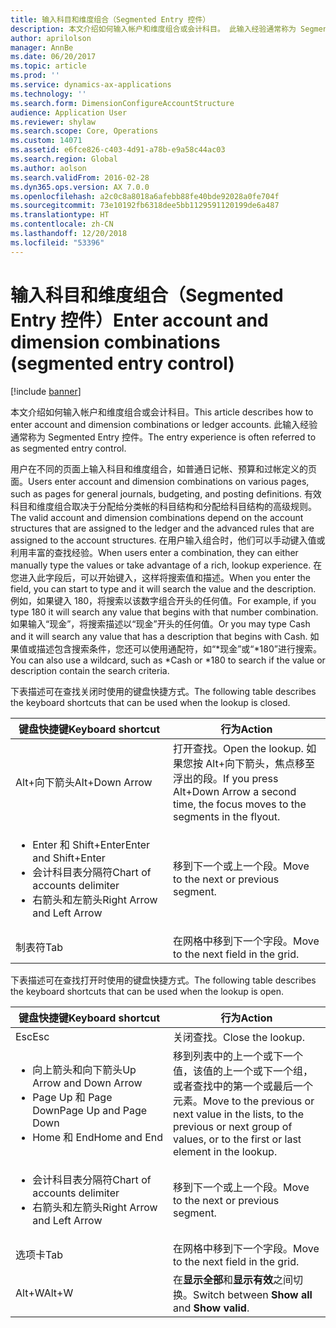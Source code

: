 ```yaml
---
title: 输入科目和维度组合（Segmented Entry 控件）
description: 本文介绍如何输入帐户和维度组合或会计科目。 此输入经验通常称为 Segmented Entry 控件。
author: aprilolson
manager: AnnBe
ms.date: 06/20/2017
ms.topic: article
ms.prod: ''
ms.service: dynamics-ax-applications
ms.technology: ''
ms.search.form: DimensionConfigureAccountStructure
audience: Application User
ms.reviewer: shylaw
ms.search.scope: Core, Operations
ms.custom: 14071
ms.assetid: e6fce826-c403-4d91-a78b-e9a58c44ac03
ms.search.region: Global
ms.author: aolson
ms.search.validFrom: 2016-02-28
ms.dyn365.ops.version: AX 7.0.0
ms.openlocfilehash: a2c0c8a8018a6afebb88fe40bde92028a0fe704f
ms.sourcegitcommit: 73e10192fb6318dee5bb1129591120199de6a487
ms.translationtype: HT
ms.contentlocale: zh-CN
ms.lasthandoff: 12/20/2018
ms.locfileid: "53396"
---
```

# <a name="enter-account-and-dimension-combinations-segmented-entry-control"></a><span data-ttu-id="2c80f-104">输入科目和维度组合（Segmented Entry 控件）</span><span class="sxs-lookup"><span data-stu-id="2c80f-104">Enter account and dimension combinations (segmented entry control)</span></span>

[!include [banner](../includes/banner.md)]

<span data-ttu-id="2c80f-105">本文介绍如何输入帐户和维度组合或会计科目。</span><span class="sxs-lookup"><span data-stu-id="2c80f-105">This article describes how to enter account and dimension combinations or ledger accounts.</span></span> <span data-ttu-id="2c80f-106">此输入经验通常称为 Segmented Entry 控件。</span><span class="sxs-lookup"><span data-stu-id="2c80f-106">The entry experience is often referred to as segmented entry control.</span></span>

<span data-ttu-id="2c80f-107">用户在不同的页面上输入科目和维度组合，如普通日记帐、预算和过帐定义的页面。</span><span class="sxs-lookup"><span data-stu-id="2c80f-107">Users enter account and dimension combinations on various pages, such as pages for general journals, budgeting, and posting definitions.</span></span> <span data-ttu-id="2c80f-108">有效科目和维度组合取决于分配给分类帐的科目结构和分配给科目结构的高级规则。</span><span class="sxs-lookup"><span data-stu-id="2c80f-108">The valid account and dimension combinations depend on the account structures that are assigned to the ledger and the advanced rules that are assigned to the account structures.</span></span> <span data-ttu-id="2c80f-109">在用户输入组合时，他们可以手动键入值或利用丰富的查找经验。</span><span class="sxs-lookup"><span data-stu-id="2c80f-109">When users enter a combination, they can either manually type the values or take advantage of a rich, lookup experience.</span></span> <span data-ttu-id="2c80f-110">在您进入此字段后，可以开始键入，这样将搜索值和描述。</span><span class="sxs-lookup"><span data-stu-id="2c80f-110">When you enter the field, you can start to type and it will search the value and the description.</span></span> <span data-ttu-id="2c80f-111">例如，如果键入 180，将搜索以该数字组合开头的任何值。</span><span class="sxs-lookup"><span data-stu-id="2c80f-111">For example, if you type 180 it will search any value that begins with that number combination.</span></span> <span data-ttu-id="2c80f-112">如果输入“现金”，将搜索描述以“现金”开头的任何值。</span><span class="sxs-lookup"><span data-stu-id="2c80f-112">Or you may type Cash and it will search any value that has a description that begins with Cash.</span></span> <span data-ttu-id="2c80f-113">如果值或描述包含搜索条件，您还可以使用通配符，如“\*现金”或“\*180”进行搜索。</span><span class="sxs-lookup"><span data-stu-id="2c80f-113">You can also use a wildcard, such as \*Cash or \*180 to search if the value or description contain the search criteria.</span></span> 

<span data-ttu-id="2c80f-114">下表描述可在查找关闭时使用的键盘快捷方式。</span><span class="sxs-lookup"><span data-stu-id="2c80f-114">The following table describes the keyboard shortcuts that can be used when the lookup is closed.</span></span>

<table>
<colgroup>
<col width="50%" />
<col width="50%" />
</colgroup>
<thead>
<tr class="header">
<th><span data-ttu-id="2c80f-115">键盘快捷键</span><span class="sxs-lookup"><span data-stu-id="2c80f-115">Keyboard shortcut</span></span></th>
<th><span data-ttu-id="2c80f-116">行为</span><span class="sxs-lookup"><span data-stu-id="2c80f-116">Action</span></span></th>
</tr>
</thead>
<tbody>
<tr class="odd">
<td><span data-ttu-id="2c80f-117">Alt+向下箭头</span><span class="sxs-lookup"><span data-stu-id="2c80f-117">Alt+Down Arrow</span></span></td>
<td><span data-ttu-id="2c80f-118">打开查找。</span><span class="sxs-lookup"><span data-stu-id="2c80f-118">Open the lookup.</span></span> <span data-ttu-id="2c80f-119">如果您按 Alt+向下箭头，焦点移至浮出的段。</span><span class="sxs-lookup"><span data-stu-id="2c80f-119">If you press Alt+Down Arrow a second time, the focus moves to the segments in the flyout.</span></span></td>
</tr>
<tr class="even">
<td><ul>
<li><span data-ttu-id="2c80f-120">Enter 和 Shift+Enter</span><span class="sxs-lookup"><span data-stu-id="2c80f-120">Enter and Shift+Enter</span></span></li>
<li><span data-ttu-id="2c80f-121">会计科目表分隔符</span><span class="sxs-lookup"><span data-stu-id="2c80f-121">Chart of accounts delimiter</span></span></li>
<li><span data-ttu-id="2c80f-122">右箭头和左箭头</span><span class="sxs-lookup"><span data-stu-id="2c80f-122">Right Arrow and Left Arrow</span></span></li>
</ul></td>
<td><span data-ttu-id="2c80f-123">移到下一个或上一个段。</span><span class="sxs-lookup"><span data-stu-id="2c80f-123">Move to the next or previous segment.</span></span></td>
</tr>
<tr class="odd">
<td><span data-ttu-id="2c80f-124">制表符</span><span class="sxs-lookup"><span data-stu-id="2c80f-124">Tab</span></span></td>
<td><span data-ttu-id="2c80f-125">在网格中移到下一个字段。</span><span class="sxs-lookup"><span data-stu-id="2c80f-125">Move to the next field in the grid.</span></span></td>
</tr>
</tbody>
</table>

<span data-ttu-id="2c80f-126">下表描述可在查找打开时使用的键盘快捷方式。</span><span class="sxs-lookup"><span data-stu-id="2c80f-126">The following table describes the keyboard shortcuts that can be used when the lookup is open.</span></span>

<table>
<colgroup>
<col width="50%" />
<col width="50%" />
</colgroup>
<thead>
<tr class="header">
<th><span data-ttu-id="2c80f-127">键盘快捷键</span><span class="sxs-lookup"><span data-stu-id="2c80f-127">Keyboard shortcut</span></span></th>
<th><span data-ttu-id="2c80f-128">行为</span><span class="sxs-lookup"><span data-stu-id="2c80f-128">Action</span></span></th>
</tr>
</thead>
<tbody>
<tr class="odd">
<td><span data-ttu-id="2c80f-129">Esc</span><span class="sxs-lookup"><span data-stu-id="2c80f-129">Esc</span></span></td>
<td><span data-ttu-id="2c80f-130">关闭查找。</span><span class="sxs-lookup"><span data-stu-id="2c80f-130">Close the lookup.</span></span></td>
</tr>
<tr class="even">
<td><ul>
<li><span data-ttu-id="2c80f-131">向上箭头和向下箭头</span><span class="sxs-lookup"><span data-stu-id="2c80f-131">Up Arrow and Down Arrow</span></span></li>
<li><span data-ttu-id="2c80f-132">Page Up 和 Page Down</span><span class="sxs-lookup"><span data-stu-id="2c80f-132">Page Up and Page Down</span></span></li>
<li><span data-ttu-id="2c80f-133">Home 和 End</span><span class="sxs-lookup"><span data-stu-id="2c80f-133">Home and End</span></span></li>
</ul></td>
<td><span data-ttu-id="2c80f-134">移到列表中的上一个或下一个值，该值的上一个或下一个组，或者查找中的第一个或最后一个元素。</span><span class="sxs-lookup"><span data-stu-id="2c80f-134">Move to the previous or next value in the lists, to the previous or next group of values, or to the first or last element in the lookup.</span></span></td>
</tr>
<tr class="odd">
<td><ul>
<li><span data-ttu-id="2c80f-135">会计科目表分隔符</span><span class="sxs-lookup"><span data-stu-id="2c80f-135">Chart of accounts delimiter</span></span></li>
<li><span data-ttu-id="2c80f-136">右箭头和左箭头</span><span class="sxs-lookup"><span data-stu-id="2c80f-136">Right Arrow and Left Arrow</span></span></li>
</ul></td>
<td><span data-ttu-id="2c80f-137">移到下一个或上一个段。</span><span class="sxs-lookup"><span data-stu-id="2c80f-137">Move to the next or previous segment.</span></span></td>
</tr>
<tr class="even">
<td><span data-ttu-id="2c80f-138">选项卡</span><span class="sxs-lookup"><span data-stu-id="2c80f-138">Tab</span></span></td>
<td><span data-ttu-id="2c80f-139">在网格中移到下一个字段。</span><span class="sxs-lookup"><span data-stu-id="2c80f-139">Move to the next field in the grid.</span></span></td>
</tr>
<tr class="odd">
<td><span data-ttu-id="2c80f-140">Alt+W</span><span class="sxs-lookup"><span data-stu-id="2c80f-140">Alt+W</span></span></td>
<td><span data-ttu-id="2c80f-141">在<strong>显示全部</strong>和<strong>显示有效</strong>之间切换。</span><span class="sxs-lookup"><span data-stu-id="2c80f-141">Switch between <strong>Show all</strong> and <strong>Show valid</strong>.</span></span></td>
</tr>
</tbody>
</table>





